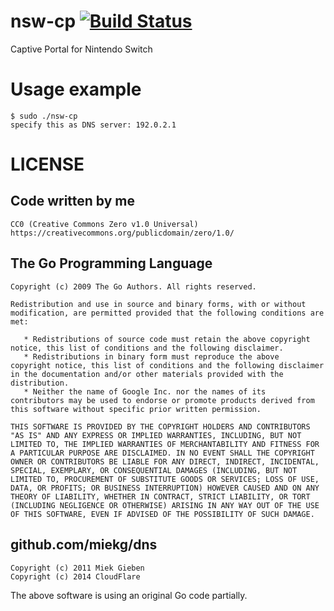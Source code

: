 # nsw-cp [![Build Status](https://travis-ci.org/chabu/nsw-cp.svg?branch=master)](https://travis-ci.org/chabu/nsw-cp)
Captive Portal for Nintendo Switch

# Usage example
```
$ sudo ./nsw-cp
specify this as DNS server: 192.0.2.1
```

# LICENSE
## Code written by me
```
CC0 (Creative Commons Zero v1.0 Universal)
https://creativecommons.org/publicdomain/zero/1.0/
```

## The Go Programming Language
```
Copyright (c) 2009 The Go Authors. All rights reserved.

Redistribution and use in source and binary forms, with or without
modification, are permitted provided that the following conditions are
met:

   * Redistributions of source code must retain the above copyright
notice, this list of conditions and the following disclaimer.
   * Redistributions in binary form must reproduce the above
copyright notice, this list of conditions and the following disclaimer
in the documentation and/or other materials provided with the
distribution.
   * Neither the name of Google Inc. nor the names of its
contributors may be used to endorse or promote products derived from
this software without specific prior written permission.

THIS SOFTWARE IS PROVIDED BY THE COPYRIGHT HOLDERS AND CONTRIBUTORS
"AS IS" AND ANY EXPRESS OR IMPLIED WARRANTIES, INCLUDING, BUT NOT
LIMITED TO, THE IMPLIED WARRANTIES OF MERCHANTABILITY AND FITNESS FOR
A PARTICULAR PURPOSE ARE DISCLAIMED. IN NO EVENT SHALL THE COPYRIGHT
OWNER OR CONTRIBUTORS BE LIABLE FOR ANY DIRECT, INDIRECT, INCIDENTAL,
SPECIAL, EXEMPLARY, OR CONSEQUENTIAL DAMAGES (INCLUDING, BUT NOT
LIMITED TO, PROCUREMENT OF SUBSTITUTE GOODS OR SERVICES; LOSS OF USE,
DATA, OR PROFITS; OR BUSINESS INTERRUPTION) HOWEVER CAUSED AND ON ANY
THEORY OF LIABILITY, WHETHER IN CONTRACT, STRICT LIABILITY, OR TORT
(INCLUDING NEGLIGENCE OR OTHERWISE) ARISING IN ANY WAY OUT OF THE USE
OF THIS SOFTWARE, EVEN IF ADVISED OF THE POSSIBILITY OF SUCH DAMAGE.
```

## github.com/miekg/dns
```
Copyright (c) 2011 Miek Gieben
Copyright (c) 2014 CloudFlare
```
The above software is using an original Go code partially.
